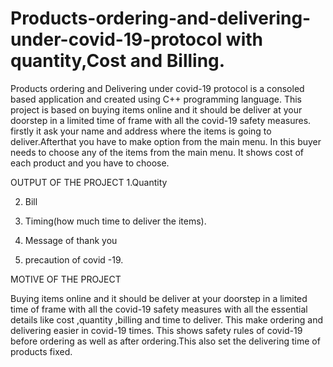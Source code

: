 # Products-ordering-and-delivering-under-covid-19-protocol with quantity,Cost and Billing.
Products ordering and Delivering under covid-19 protocol is a consoled based application and created using C++ programming language. This project is based on buying items online and it should be deliver at your doorstep in a limited time of frame with all the covid-19 safety measures. firstly it ask your name and address where the items is going to  deliver.Afterthat you have to make option from the main menu. In this buyer needs to choose any of the items from the main menu. It shows cost of each product and you have to choose.

OUTPUT OF THE PROJECT
1.Quantity

2. Bill
 
3. Timing(how much time to deliver the items).
 
4. Message of thank you

5. precaution of covid -19.

MOTIVE OF THE PROJECT

Buying items online and it should be deliver at your doorstep in a limited time of frame with all the covid-19 safety measures with all the essential details like cost ,quantity ,billing and time to deliver.
This make ordering and delivering easier in covid-19 times. This shows safety rules of covid-19 before ordering as well as after ordering.This also set the delivering time of products fixed.
